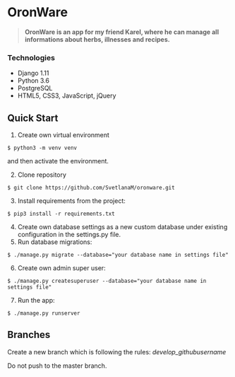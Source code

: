 # OronWare

> **OronWare is an app for my friend Karel, where he can manage all informations
> about herbs, illnesses and recipes.**

### Technologies

- Django 1.11
- Python 3.6
- PostgreSQL
- HTML5, CSS3, JavaScript, jQuery

## Quick Start

1.  Create own virtual environment

```
$ python3 -m venv venv
```

and then activate the environment.

2.  Clone repository

```
$ git clone https://github.com/SvetlanaM/oronware.git
```

3.  Install requirements from the project:

```
$ pip3 install -r requirements.txt
```

4.  Create own database settings as a new custom database under existing
    configuration in the settings.py file.
5.  Run database migrations:

```
$ ./manage.py migrate --database="your database name in settings file"
```

6.  Create own admin super user:

```
$ ./manage.py createsuperuser --database="your database name in settings file"
```

7.  Run the app:

```
$ ./manage.py runserver
```

## Branches

Create a new branch which is following the rules: _develop_githubusername_

Do not push to the master branch.

